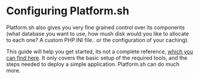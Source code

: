 # Configuring Platform.sh

Platform.sh also gives you very fine grained control over its components (what database you want to use, how mush disk would you like to allocate to each one? A custom PHP.INI file.. or the configuration of your caching).

This guide will help you get started, its not a complete reference, [which you can find here](http://docs.platform.sh). It only covers the basic setup of the required tools, and the steps needed to deploy a simple application. Platform.sh can do much more.
